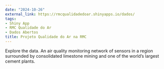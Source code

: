 ```yaml
---
date: "2024-10-26"
external_link: https://rmcqualidadedoar.shinyapps.io/dados/
tags:
- Shiny App
- RMC Qualidade do Ar
- Dados Abertos
title: Projeto Qualidade do Ar na RMC
---
```


Explore the data. An air quality monitoring network of sensors in a region surrounded by consolidated 
limestone mining and one of the world’s largest cement plants. 

<!--more-->
